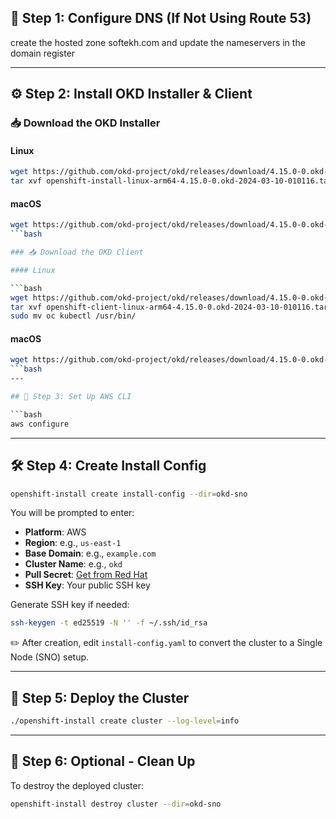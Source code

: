 ## 🧭 Step 1: Configure DNS (If Not Using Route 53)

create the hosted zone softekh.com and update the nameservers in the domain register

---

## ⚙️ Step 2: Install OKD Installer & Client

### 📥 Download the OKD Installer

#### Linux

```bash
wget https://github.com/okd-project/okd/releases/download/4.15.0-0.okd-2024-03-10-010116/openshift-install-linux-4.15.0-0.okd-2024-03-10-010116.tar.gz
tar xvf openshift-install-linux-arm64-4.15.0-0.okd-2024-03-10-010116.tar.gz
```

#### macOS

```bash
wget https://github.com/okd-project/okd/releases/download/4.15.0-0.okd-2024-03-10-010116/openshift-install-mac-4.15.0-0.okd-2024-03-10-010116.tar.gz
```bash

### 📥 Download the OKD Client

#### Linux

```bash
wget https://github.com/okd-project/okd/releases/download/4.15.0-0.okd-2024-03-10-010116/openshift-client-linux-4.15.0-0.okd-2024-03-10-010116.tar.gz
tar xvf openshift-client-linux-arm64-4.15.0-0.okd-2024-03-10-010116.tar.gz
sudo mv oc kubectl /usr/bin/
```

#### macOS

```bash
wget https://github.com/okd-project/okd/releases/download/4.15.0-0.okd-2024-03-10-010116/openshift-client-mac-4.15.0-0.okd-2024-03-10-010116.tar.gz
```bash
---

## 🔐 Step 3: Set Up AWS CLI

```bash
aws configure
```

---

## 🛠️ Step 4: Create Install Config

```bash
openshift-install create install-config --dir=okd-sno
```

You will be prompted to enter:

* **Platform**: AWS
* **Region**: e.g., `us-east-1`
* **Base Domain**: e.g., `example.com`
* **Cluster Name**: e.g., `okd`
* **Pull Secret**: [Get from Red Hat](https://cloud.redhat.com/openshift/install/pull-secret)
* **SSH Key**: Your public SSH key

Generate SSH key if needed:

```bash
ssh-keygen -t ed25519 -N '' -f ~/.ssh/id_rsa
```

✏️ After creation, edit `install-config.yaml` to convert the cluster to a Single Node (SNO) setup.

---

## 🚀 Step 5: Deploy the Cluster

```bash
./openshift-install create cluster --log-level=info
```

---

## 🧹 Step 6: Optional - Clean Up

To destroy the deployed cluster:

```bash
openshift-install destroy cluster --dir=okd-sno
```
